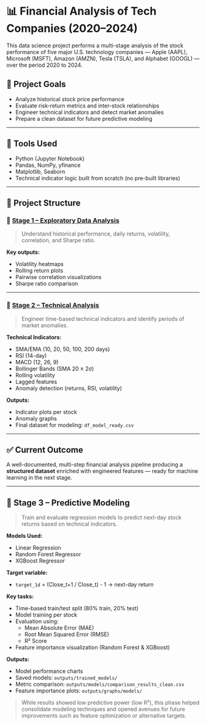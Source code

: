 # 📊 Financial Analysis of Tech Companies (2020–2024)


This data science project performs a multi-stage analysis of the stock performance of five major U.S. technology companies — Apple (AAPL), Microsoft (MSFT), Amazon (AMZN), Tesla (TSLA), and Alphabet (GOOGL) — over the period 2020 to 2024.

## 📌 Project Goals

- Analyze historical stock price performance
- Evaluate risk-return metrics and inter-stock relationships
- Engineer technical indicators and detect market anomalies
- Prepare a clean dataset for future predictive modeling

---

## 🚀 Tools Used

- Python (Jupyter Notebook)
- Pandas, NumPy, yfinance
- Matplotlib, Seaborn
- Technical indicator logic built from scratch (no pre-built libraries)

---

## 🧭 Project Structure

### 🔹 [Stage 1 – Exploratory Data Analysis](./1st_Analysis)

> Understand historical performance, daily returns, volatility, correlation, and Sharpe ratio.

**Key outputs:**
- Volatility heatmaps
- Rolling return plots
- Pairwise correlation visualizations
- Sharpe ratio comparison

---

### 🔹 [Stage 2 – Technical Analysis](./2_Technical_Analysis)

> Engineer time-based technical indicators and identify periods of market anomalies.

**Technical Indicators:**
- SMA/EMA (10, 20, 50, 100, 200 days)
- RSI (14-day)
- MACD (12, 26, 9)
- Bollinger Bands (SMA 20 ± 2σ)
- Rolling volatility
- Lagged features
- Anomaly detection (returns, RSI, volatility)

**Outputs:**
- Indicator plots per stock
- Anomaly graphs
- Final dataset for modeling: `df_model_ready.csv`

---

## ✅ Current Outcome

A well-documented, multi-step financial analysis pipeline producing a **structured dataset** enriched with engineered features — ready for machine learning in the next stage.

---

## 🔹 Stage 3 – Predictive Modeling

> Train and evaluate regression models to predict next-day stock returns based on technical indicators.

**Models Used:**
- Linear Regression
- Random Forest Regressor
- XGBoost Regressor

**Target variable:**
- `target_1d` = (Close_t+1 / Close_t) - 1 → next-day return

**Key tasks:**
- Time-based train/test split (80% train, 20% test)
- Model training per stock
- Evaluation using:
  - Mean Absolute Error (MAE)
  - Root Mean Squared Error (RMSE)
  - R² Score
- Feature importance visualization (Random Forest & XGBoost)

**Outputs:**
- Model performance charts
- Saved models: `outputs/trained_models/`
- Metric comparison: `outputs/models/comparison_results_clean.csv`
- Feature importance plots: `outputs/graphs/models/`

> While results showed low predictive power (low R²), this phase helped consolidate modeling techniques and opened avenues for future improvements such as feature optimization or alternative targets.

